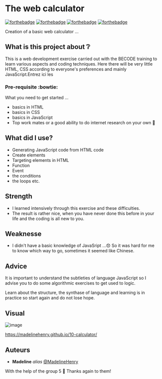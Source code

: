 # The web calculator

[![forthebadge](http://forthebadge.com/images/badges/built-with-love.svg)](http://forthebadge.com) [![forthebadge](https://forthebadge.com/images/badges/validated-html5.svg)](http://forthebadge.com) [![forthebadge](https://forthebadge.com/images/badges/made-with-javascript.svg)](http://forthebadge.com) [![forthebadge](https://forthebadge.com/images/badges/uses-css.svg)](http://forthebadge.com)

Creation of a basic web calculator ...

## What is this project about :grey_question:

This is a web development exercise carried out with the BECODE training to learn various aspects and coding techniques. Here there will be very little HTML, CSS according to everyone's preferences and mainly JavaScript.Entrez ici les 

### Pre-requisite :bowtie:

What you need to get started ...

- basics in HTML
- basics in CSS
- basics in JavaScript
- Top work mates or a good ability to do internet research on your own :muscle: 

## What did I use?

- Generating JavaScript code from HTML code
- Create elements
- Targeting elements in HTML
- Function
- Event
- the conditions
- the loops
etc.

## Strength

- I learned intensively through this exercise and these difficulties.
- The result is rather nice, when you have never done this before in your life and the coding is all new to you.

## Weaknesse

- I didn't have a basic knowledge of JavaSript ...:disappointed:
So it was hard for me to know which way to go, sometimes it seemed like Chinese.

## Advice

It is important to understand the subtleties of language JavaScript so I advise you to do some algorithmic exercises to get used to logic. 

Learn about the structure, the synthase of language and learning is in practice so start again and do not lose hope. 

## Visual

![image](https://github.com/madelinehenry/10-calculator/blob/main//img/calculatorWeb.png)

https://madelinehenry.github.io/10-calculator/
 

## Auteurs
* **Madeline** _alias_ [@MadelineHenry](https://github.com/MadelineHenry)

With the help of the group 5 :gift_heart:
Thanks again to them!


